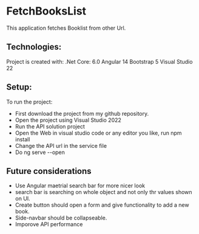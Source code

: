 # FetchBooksList
This application fetches Booklist from other Url.
## Technologies:
Project is created with:
.Net Core: 6.0
Angular 14
Bootstrap 5
Visual Studio 22
## Setup:
To run the project:
* First download the project from my github repository.
* Open the project using Visual Studio 2022
* Run the API solution project
* Open the Web in visual studio code or any editor you like, run npm install
* Change the API url in the service file
* Do ng serve --open 

## Future considerations
* Use Angular maetrial search bar for more nicer look
* search bar is searching on whole object and not only thr values shown on UI.
* Create button should open a form and give functionality to add a new book.
* Side-navbar should be collapseable.
* Imporove API performance


